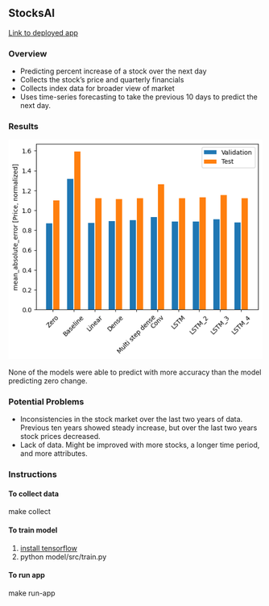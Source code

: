 ## StocksAI

[Link to deployed app](https://gonesahlin-stocksai-appsrcapp-o4ry9o.streamlit.app/)


### Overview
* Predicting percent increase of a stock over the next day
* Collects the stock’s price and quarterly financials
* Collects index data for broader view of market
* Uses time-series forecasting to take the previous 10 days to predict the next day.

### Results
![Accuracy Plot](./plots/accuracy_chart.png)

None of the models were able to predict with more accuracy than the model predicting zero change.

### Potential Problems
* Inconsistencies in the stock market over the last two years of data. Previous ten years showed steady increase, but over the last two years stock prices decreased.
* Lack of data. Might be improved with more stocks, a longer time period, and more attributes.

### Instructions
#### To collect data
make collect

#### To train model
1. [install tensorflow](https://www.tensorflow.org/install/pip)
2. python model/src/train.py

#### To run app
make run-app
